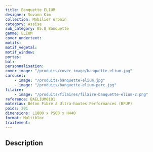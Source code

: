 ```yaml
---
title: Banquette ELIUM
designer: Sovann Kim
collection: Mobilier urbain
category: Assise
sub_category: 05.0 Banquette
gamme: ELIUM
cover_undertext:
motifs:
motif_vegetal:
motif_window:
portes:
bal:
personnalisation:
cover_image: "/produits/cover_image/banquette-elium.jpg"
carousel:
    - image: "/produits/banquette-elium.jpg"
    - image: "/produits/banquette-elium-parc.jpg"
filaire:
    - image: "/produits/filaires/filaire-banquette-elium-2.png"
reference: BAELIUM0101
materiau: Béton Fibré à Ultra-hautes Performances (BFUP)
poids: 201
dimensions: L1800 x P500 x H440
format: Multibloc
traitement:
---
```


## Description
